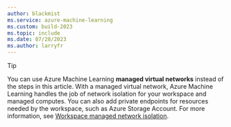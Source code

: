 ```yaml
---
author: blackmist
ms.service: azure-machine-learning
ms.custom: build-2023
ms.topic: include
ms.date: 07/28/2023
ms.author: larryfr
---
```


> [!TIP]
> You can use Azure Machine Learning **managed virtual networks** instead of the steps in this article. With a managed virtual network, Azure Machine Learning handles the job of network isolation for your workspace and managed computes. You can also add private endpoints for resources needed by the workspace, such as Azure Storage Account. For more information, see [Workspace managed network isolation](../how-to-managed-network.md).
